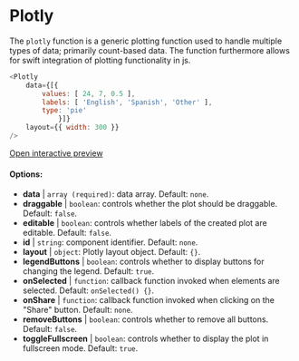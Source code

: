 # Plotly

The `plotly` function is a generic plotting function used to handle multiple types of data; primarily count-based data. The function furthermore allows for swift integration of plotting functionality in js.

``` js
<Plotly
    data={[{
        values: [ 24, 7, 0.5 ],
        labels: [ 'English', 'Spanish', 'Other' ],
        type: 'pie'
            }]}
    layout={{ width: 300 }}
/>
```

[Open interactive preview](https://isle.heinz.cmu.edu/components/plotly)

#### Options:

* __data__ | `array (required)`: data array. Default: `none`.
* __draggable__ | `boolean`: controls whether the plot should be draggable. Default: `false`.
* __editable__ | `boolean`: controls whether labels of the created plot are editable. Default: `false`.
* __id__ | `string`: component identifier. Default: `none`.
* __layout__ | `object`: Plotly layout object. Default: `{}`.
* __legendButtons__ | `boolean`: controls whether to display buttons for changing the legend. Default: `true`.
* __onSelected__ | `function`: callback function invoked when elements are selected. Default: `onSelected() {}`.
* __onShare__ | `function`: callback function invoked when clicking on the "Share" button. Default: `none`.
* __removeButtons__ | `boolean`: controls whether to remove all buttons. Default: `false`.
* __toggleFullscreen__ | `boolean`: controls whether to display the plot in fullscreen mode. Default: `true`.
